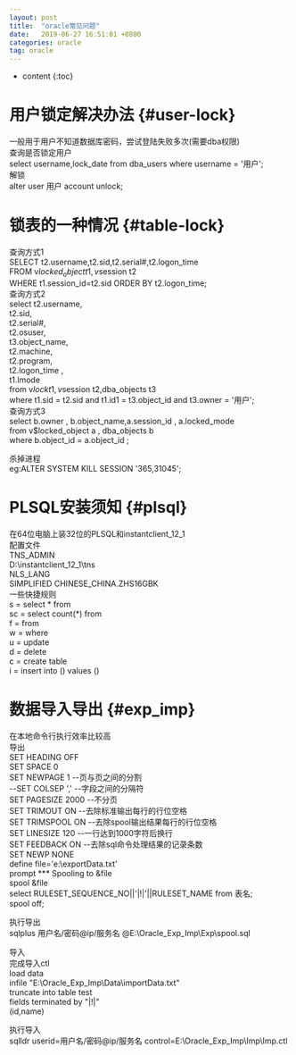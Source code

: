 ```yaml
---
layout: post
title:  "oracle常见问题"
date:   2019-06-27 16:51:01 +0800
categories: oracle
tag: oracle
---
```


* content
{:toc}


用户锁定解决办法		{#user-lock}
====================

一般用于用户不知道数据库密码，尝试登陆失败多次(需要dba权限)<br>
查询是否锁定用户<br>
select username,lock_date from dba_users where username = '用户';<br>
解锁<br>
alter user 用户 account unlock;<br>

锁表的一种情况			{#table-lock}
===================
查询方式1<br>
SELECT t2.username,t2.sid,t2.serial#,t2.logon_time<br>
FROM v$locked_object t1,v$session t2<br>
WHERE t1.session_id=t2.sid ORDER BY t2.logon_time;<br>
查询方式2<br>
select t2.username,<br>
t2.sid,<br>
t2.serial#,<br>
t2.osuser,<br>
t3.object_name,<br>
t2.machine,<br>
t2.program,<br>
t2.logon_time ,<br>
t1.lmode<br>
from v$lock t1,v$session t2,dba_objects t3<br>
where t1.sid = t2.sid and t1.id1 = t3.object_id and t3.owner = '用户';<br>
查询方式3<br>
select b.owner , b.object_name,a.session_id , a.locked_mode<br>
from v$locked_object a , dba_objects b<br>
where b.object_id = a.object_id ;<br>

杀掉进程<br>
eg:ALTER SYSTEM KILL SESSION '365,31045';<br>

PLSQL安装须知		{#plsql}
================
在64位电脑上装32位的PLSQL和instantclient_12_1<br>
配置文件<br>
TNS_ADMIN<br>
D:\instantclient_12_1\tns<br>
NLS_LANG<br>
SIMPLIFIED CHINESE_CHINA.ZHS16GBK<br>
一些快捷规则<br>
s = select * from<br>
sc = select count(*) from<br>
f = from<br>
w = where<br>
u = update<br>
d = delete<br>
c = create table<br>
i = insert into () values ()<br>

数据导入导出		{#exp_imp}
===============
在本地命令行执行效率比较高<br>
导出<br>
SET HEADING OFF<br>
SET SPACE 0<br>
SET NEWPAGE 1		--页与页之间的分割<br>
--SET COLSEP ','	--字段之间的分隔符<br>
SET PAGESIZE 2000	--不分页<br>
SET TRIMOUT ON		--去除标准输出每行的行位空格<br>
SET TRIMSPOOL ON	--去除spool输出结果每行的行位空格<br>
SET LINESIZE 120	--一行达到1000字符后换行<br>
SET FEEDBACK ON		--去除sql命令处理结果的记录条数<br>
SET NEWP NONE<br>
define file='e:\exportData.txt'<br>
prompt *** Spooling to &file<br>
spool &file<br>
select RULESET_SEQUENCE_NO||'|!|'||RULESET_NAME from 表名;<br>
spool off;<br>

执行导出<br>
sqlplus 用户名/密码@ip/服务名 @E:\Oracle_Exp_Imp\Exp\spool.sql<br>

导入<br>
完成导入ctl<br>
load data<br>
infile "E:\Oracle_Exp_Imp\Data\importData.txt"<br>
truncate into table test<br>
fields terminated by "|!|" <br>
(id,name)<br>

执行导入<br>
sqlldr userid=用户名/密码@ip/服务名 control=E:\Oracle_Exp_Imp\Imp\Imp.ctl


